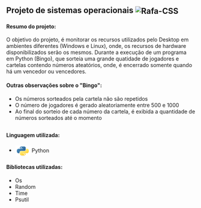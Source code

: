 <h2>Projeto de sistemas operacionais  <img src="https://cdn.jsdelivr.net/gh/devicons/devicon/icons/linux/linux-original.svg" align="center" alt="Rafa-CSS" height="30" width="40" ></h2>

#### Resumo do projeto:

O objetivo do projeto, é monitorar os recursos utilizados pelo Desktop em ambientes diferentes (Windows e Linux), onde, os recursos de hardware disponibilizados serão os mesmos. Durante a execução de um programa em Python (Bingo), que sorteia uma grande quatidade de jogadores e cartelas contendo números ateatórios, onde, é encerrado somente quando há um vencedor ou vencedores.

#### Outras observações sobre o "Bingo":
- Os números sorteados pela cartela não são repetidos
- O número de jogadores é gerado aleatoriamente entre 500 e 1000
- Ao final do sorteio de cada número da cartela, é exibida a quantidade de números sorteados até o momento
<h2></h2>

#### Linguagem utilizada:
- <img align="center" alt="Clara-Python" height="30" width="40" src="https://raw.githubusercontent.com/devicons/devicon/master/icons/python/python-original.svg"> Python

#### Bibliotecas utilizadas:

- Os
- Random
- Time
- Psutil
